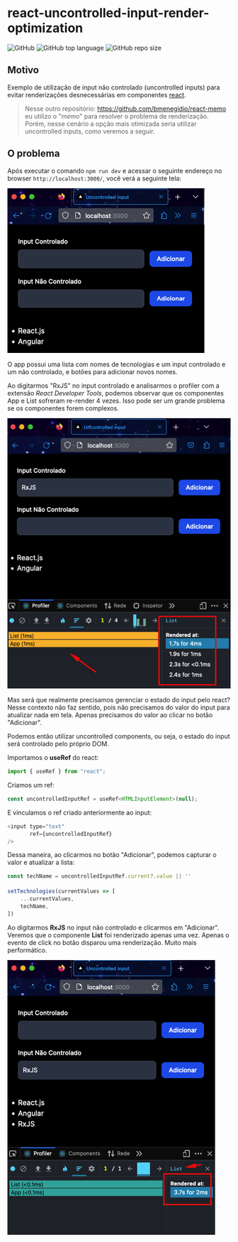 # react-uncontrolled-input-render-optimization

![GitHub](https://img.shields.io/github/license/bmenegidio/react-uncontrolled-input-render-optimization)
![GitHub top language](https://img.shields.io/github/languages/top/bmenegidio/react-uncontrolled-input-render-optimization)
![GitHub repo size](https://img.shields.io/github/repo-size/bmenegidio/react-uncontrolled-input-render-optimization)

## Motivo
Exemplo de utilização de input não controlado (uncontrolled inputs) para evitar renderizações desnecessárias em componentes [react](https://react.dev/).

> Nesse outro repositório: https://github.com/bmenegidio/react-memo eu utilizo o "*memo*" para resolver o problema de renderização. Porém, nesse cenário a opção mais otimizada seria utilizar uncontrolled inputs, como veremos a seguir. 

## O problema
Após executar o comando `npm run dev` e acessar o seguinte endereço no browser `http://localhost:3000/`, você verá a seguinte tela:

![App](./docs/readme/app-example.png)

O app possui uma lista com nomes de tecnologias e um input controlado e um não controlado, e botões para adicionar novos nomes.

Ao digitarmos "RxJS" no input controlado e analisarmos o profiler com a extensão _React Developer Tools_, podemos observar que os componentes App e List sofreram re-render 4 vezes.
Isso pode ser um grande problema se os componentes forem complexos.

![re-renders controlled input](./docs/readme/re-renders-controlled-input.png)

Mas será que realmente precisamos gerenciar o estado do input pelo react?
Nesse contexto não faz sentido, pois não precisamos do valor do input para atualizar nada em tela. Apenas precisamos do valor ao clicar no botão "Adicionar".

Podemos então utilizar uncontrolled components, ou seja, o estado do input será controlado pelo próprio DOM.

Importamos o **useRef** do react:
```js
import { useRef } from "react";
```

Criamos um ref:
```js
const uncontrolledInputRef = useRef<HTMLInputElement>(null);
```

E vinculamos o ref criado anteriormente ao input:
```js
<input type="text"
       ref={uncontrolledInputRef}
/>
```

Dessa maneira, ao clicarmos no botão "Adicionar", podemos capturar o valor e atualizar a lista:
```js
const techName = uncontrolledInputRef.current?.value || ''

setTechnologies(currentValues => [
    ...currentValues,
    techName,
])
```

Ao digitarmos **RxJS** no input não controlado e clicarmos em "Adicionar". Veremos que o componente **List** foi renderizado apenas uma vez. Apenas o evento de click no botão disparou uma renderização. Muito mais performático.

![render uncontrolled input](./docs/readme/render-uncontrolled-input.png)

